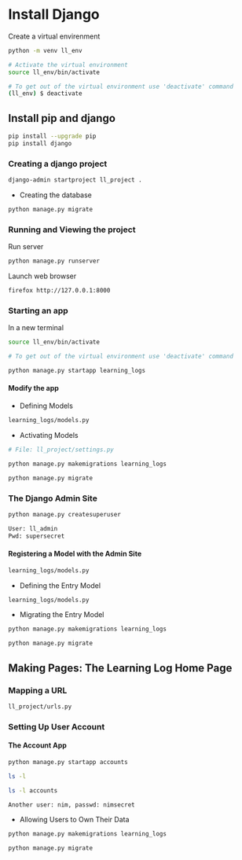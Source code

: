 # Install Django

Create a virtual envirenment

```sh
python -m venv ll_env

# Activate the virtual environment
source ll_env/bin/activate

# To get out of the virtual environment use 'deactivate' command
(ll_env) $ deactivate
```

## Install pip and django

```sh
pip install --upgrade pip
pip install django
```

### Creating a django project

```sh
django-admin startproject ll_project .
```

- Creating the database

```sh
python manage.py migrate
```

### Running and Viewing the project

Run server

```sh
python manage.py runserver
```

Launch web browser

```sh
firefox http://127.0.0.1:8000
```

### Starting an app

In a new terminal

```sh
source ll_env/bin/activate

# To get out of the virtual environment use 'deactivate' command

python manage.py startapp learning_logs
```

#### Modify the app

- Defining Models

```sh
learning_logs/models.py
```

- Activating Models

```sh
# File: ll_project/settings.py

python manage.py makemigrations learning_logs

python manage.py migrate
```

### The Django Admin Site

```sh
python manage.py createsuperuser

User: ll_admin
Pwd: supersecret
```

#### Registering a Model with the Admin Site

```sh
learning_logs/models.py
```

- Defining the Entry Model

```sh
learning_logs/models.py
```

- Migrating the Entry Model

```sh
python manage.py makemigrations learning_logs

python manage.py migrate
```

## Making Pages: The Learning Log Home Page

### Mapping a URL

```sh
ll_project/urls.py
```

### Setting Up User Account

#### The Account App

```sh
python manage.py startapp accounts

ls -l

ls -l accounts
```

```sh
Another user: nim, passwd: nimsecret
```

- Allowing Users to Own Their Data

```sh
python manage.py makemigrations learning_logs

python manage.py migrate
```
